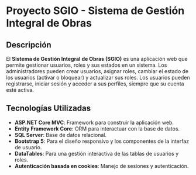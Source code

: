 # Proyecto SGIO - Sistema de Gestión Integral de Obras

## Descripción

El **Sistema de Gestión Integral de Obras (SGIO)** es una aplicación web que permite gestionar usuarios, roles y sus estados en un sistema. Los administradores pueden crear usuarios, asignar roles, cambiar el estado de los usuarios (activar o bloquear) y actualizar sus roles. Los usuarios pueden registrarse, iniciar sesión y acceder a sus perfiles, siempre que su cuenta esté activa.

## Tecnologías Utilizadas

- **ASP.NET Core MVC**: Framework para construir la aplicación web.
- **Entity Framework Core**: ORM para interactuar con la base de datos.
- **SQL Server**: Base de datos relacional.
- **Bootstrap 5**: Para el diseño responsivo y los componentes de la interfaz de usuario.
- **DataTables**: Para una gestión interactiva de las tablas de usuarios y roles.
- **Autenticación basada en cookies**: Manejo de sesiones y autenticación.

